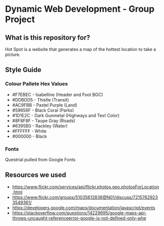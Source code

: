 # Dynamic Web Development - Group Project

## What is this repository for? 
Hot Spot is a website that generates a map of the hottest location to take a picture.

## Style Guide
### Colour Pallete Hex Values
* #F7EBEC - Isabelline (Header and Foot BGC)
* #DDBDD5 - Thistle (Transit)
* #AC9FBB - Pastel Purple (Land)
* #59656F - Black Coral (Parks)
* #1D1E2C - Dark Gunmetal (Highways and Text Color)
* #8F8F8F - Taupe Gray (Roads)
* #6395B0 - Rackley (Water)
* #FFFFFF - White
* #000000 - Black
### Fonts 
Questrial pulled from Google Fonts

## Resources we used
* https://www.flickr.com/services/api/flickr.photos.geo.photosForLocation.html
* https://www.flickr.com/groups/51035612836@N01/discuss/72157629233549361/
* https://developers.google.com/maps/documentation/javascript/events
* https://stackoverflow.com/questions/14229695/google-maps-api-throws-uncaught-referenceerror-google-is-not-defined-only-whe
